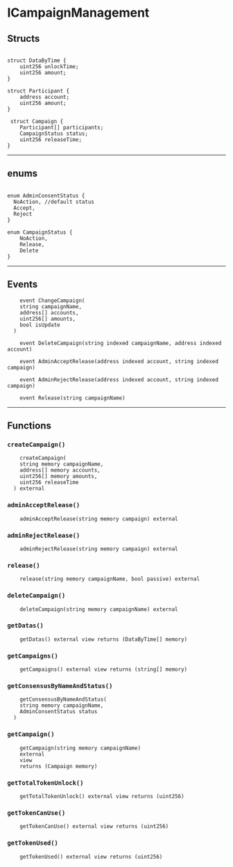 # ICampaignManagement

## Structs

```solidity

struct DataByTime {
    uint256 unlockTime;
    uint256 amount;
}

```

```solidity
struct Participant {
    address account;
    uint256 amount;
}

```

```solidity
 struct Campaign {
    Participant[] participants;
    CampaignStatus status;
    uint256 releaseTime;
}

```

---
## enums

```solidity

enum AdminConsentStatus {
  NoAction, //default status
  Accept,
  Reject
}

```

```solidity
enum CampaignStatus {
    NoAction,
    Release,
    Delete
}

```

---

## Events

```solidity
    event ChangeCampaign(
    string campaignName,
    address[] accounts,
    uint256[] amounts,
    bool isUpdate
  )
```

```solidity
    event DeleteCampaign(string indexed campaignName, address indexed account)
```

```solidity
    event AdminAcceptRelease(address indexed account, string indexed campaign)
```

```solidity
    event AdminRejectRelease(address indexed account, string indexed campaign)
```

```solidity
    event Release(string campaignName)
```

---

## Functions

### `createCampaign()`

```solidity
    createCampaign(
    string memory campaignName,
    address[] memory accounts,
    uint256[] memory amounts,
    uint256 releaseTime
  ) external
```

### `adminAcceptRelease()`

```solidity
    adminAcceptRelease(string memory campaign) external
```
### `adminRejectRelease()`

```solidity
    adminRejectRelease(string memory campaign) external
```
### `release()`

```solidity
    release(string memory campaignName, bool passive) external
```
### `deleteCampaign()`

```solidity
    deleteCampaign(string memory campaignName) external
```
### `getDatas()`

```solidity
    getDatas() external view returns (DataByTime[] memory)
```
### `getCampaigns()`

```solidity
    getCampaigns() external view returns (string[] memory)
```
### `getConsensusByNameAndStatus()`

```solidity
    getConsensusByNameAndStatus(
    string memory campaignName,
    AdminConsentStatus status
  )
```
### `getCampaign()`

```solidity
    getCampaign(string memory campaignName)
    external
    view
    returns (Campaign memory)
```
### `getTotalTokenUnlock()`

```solidity
    getTotalTokenUnlock() external view returns (uint256)
```
### `getTokenCanUse()`

```solidity
    getTokenCanUse() external view returns (uint256)
```
### `getTokenUsed()`

```solidity
    getTokenUsed() external view returns (uint256)
```